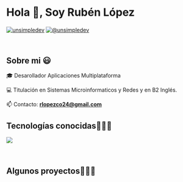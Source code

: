 # Hola 👋, Soy Rubén López

<p align="left">
  

<a href="https://www.linkedin.com/in/ruben-lopez-cordoba-6253a938a/" target="blank"><img align="center" src="https://img.shields.io/badge/LinkedIn-0077B5?style=for-the-badge&logo=linkedin&logoColor=white" alt="unsimpledev"/></a>
<a href = "mailto:rlopezco24@gmail.com" target="blank"><img align="center" src="https://img.shields.io/badge/Gmail-D14836?style=for-the-badge&logo=gmail&logoColor=white" alt="@unsimpledev"  /></a>
  </p>
  <br>

 <h2>Sobre mi 😃</h2>
<p align="left">
🎓 Desarollador Aplicaciones Multiplataforma

💻 Titulación en Sistemas Microinformaticos y Redes y en B2 Inglés.

📫 Contacto: **rlopezco24@gmail.com**
<!--Intro end-->
  </p>



<!-- LENGUAJES Y HERRAMIENTAS -->
<h2 >Tecnologías conocidas👨🏻‍💻</h2>
<p align="left">
  <a href="https://skillicons.dev">
    <img src="https://skillicons.dev/icons?i=java,css,html,js,mysql,gitlab,github,mongodb,vscode" />
  </a>
</p>
<br>

<div id="proyectos">
<h2 >Algunos proyectos👨🏻‍💻</h2>

